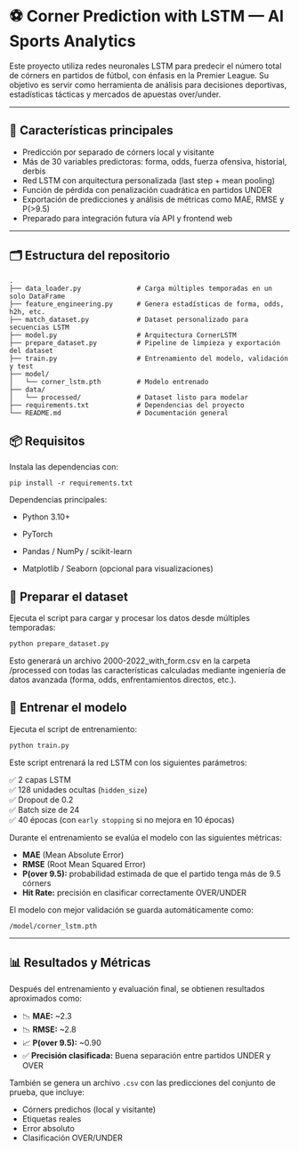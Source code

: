 # ⚽ Corner Prediction with LSTM — AI Sports Analytics

Este proyecto utiliza redes neuronales LSTM para predecir el número total de córners en partidos de fútbol, con énfasis en la Premier League. Su objetivo es servir como herramienta de análisis para decisiones deportivas, estadísticas tácticas y mercados de apuestas over/under.

---

## 📌 Características principales

- Predicción por separado de córners local y visitante
- Más de 30 variables predictoras: forma, odds, fuerza ofensiva, historial, derbis
- Red LSTM con arquitectura personalizada (last step + mean pooling)
- Función de pérdida con penalización cuadrática en partidos UNDER
- Exportación de predicciones y análisis de métricas como MAE, RMSE y P(>9.5)
- Preparado para integración futura vía API y frontend web

---

## 🗂️ Estructura del repositorio

```plaintext
.
├── data_loader.py              # Carga múltiples temporadas en un solo DataFrame
├── feature_engineering.py      # Genera estadísticas de forma, odds, h2h, etc.
├── match_dataset.py            # Dataset personalizado para secuencias LSTM
├── model.py                    # Arquitectura CornerLSTM
├── prepare_dataset.py          # Pipeline de limpieza y exportación del dataset
├── train.py                    # Entrenamiento del modelo, validación y test
├── model/
│   └── corner_lstm.pth         # Modelo entrenado
├── data/
│   └── processed/              # Dataset listo para modelar
├── requirements.txt            # Dependencias del proyecto
└── README.md                   # Documentación general

```

## 📦 Requisitos

Instala las dependencias con:

``` plaintext
pip install -r requirements.txt
```

Dependencias principales:

- Python 3.10+

- PyTorch

- Pandas / NumPy / scikit-learn

- Matplotlib / Seaborn (opcional para visualizaciones)

## 🔄 Preparar el dataset

Ejecuta el script para cargar y procesar los datos desde múltiples temporadas:

```bash
python prepare_dataset.py
```

Esto generará un archivo 2000-2022_with_form.csv en la carpeta /processed con todas las características calculadas mediante ingeniería de datos avanzada (forma, odds, enfrentamientos directos, etc.).

## 🧠 Entrenar el modelo

Ejecuta el script de entrenamiento:

```bash
python train.py
```

Este script entrenará la red LSTM con los siguientes parámetros:

✅ 2 capas LSTM  
✅ 128 unidades ocultas (`hidden_size`)  
✅ Dropout de 0.2  
✅ Batch size de 24  
✅ 40 épocas (con `early stopping` si no mejora en 10 épocas)

Durante el entrenamiento se evalúa el modelo con las siguientes métricas:
- **MAE** (Mean Absolute Error)
- **RMSE** (Root Mean Squared Error)
- **P(over 9.5):** probabilidad estimada de que el partido tenga más de 9.5 córners
- **Hit Rate:** precisión en clasificar correctamente OVER/UNDER

El modelo con mejor validación se guarda automáticamente como:

```plaintext
/model/corner_lstm.pth
```

---

## 📊 Resultados y Métricas

Después del entrenamiento y evaluación final, se obtienen resultados aproximados como:

- 📉 **MAE:** ~2.3  
- 📉 **RMSE:** ~2.8  
- 📈 **P(over 9.5):** ~0.90  
- ✅ **Precisión clasificada:** Buena separación entre partidos UNDER y OVER

También se genera un archivo `.csv` con las predicciones del conjunto de prueba, que incluye:
- Córners predichos (local y visitante)
- Etiquetas reales
- Error absoluto
- Clasificación OVER/UNDER


